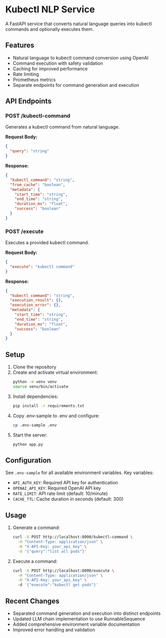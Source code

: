# Kubectl NLP Service

A FastAPI service that converts natural language queries into kubectl commands and optionally executes them.

## Features

- Natural language to kubectl command conversion using OpenAI
- Command execution with safety validation
- Caching for improved performance
- Rate limiting
- Prometheus metrics
- Separate endpoints for command generation and execution

## API Endpoints

### POST /kubectl-command
Generates a kubectl command from natural language.

**Request Body:**
```json
{
  "query": "string"
}
```

**Response:**
```json
{
  "kubectl_command": "string",
  "from_cache": "boolean",
  "metadata": {
    "start_time": "string",
    "end_time": "string", 
    "duration_ms": "float",
    "success": "boolean"
  }
}
```

### POST /execute
Executes a provided kubectl command.

**Request Body:**
```json
{
  "execute": "kubectl command"
}
```

**Response:**
```json
{
  "kubectl_command": "string",
  "execution_result": {},
  "execution_error": {},
  "metadata": {
    "start_time": "string",
    "end_time": "string",
    "duration_ms": "float",
    "success": "boolean"
  }
}
```

## Setup

1. Clone the repository
2. Create and activate virtual environment:
   ```bash
   python -m venv venv
   source venv/bin/activate
   ```
3. Install dependencies:
   ```bash
   pip install -r requirements.txt
   ```
4. Copy .env-sample to .env and configure:
   ```bash
   cp .env-sample .env
   ```
5. Start the server:
   ```bash
   python app.py
   ```

## Configuration

See `.env-sample` for all available environment variables. Key variables:

- `API_AUTH_KEY`: Required API key for authentication
- `OPENAI_API_KEY`: Required OpenAI API key
- `RATE_LIMIT`: API rate limit (default: 10/minute)
- `CACHE_TTL`: Cache duration in seconds (default: 300)

## Usage

1. Generate a command:
   ```bash
   curl -X POST http://localhost:8000/kubectl-command \
     -H "Content-Type: application/json" \
     -H "X-API-Key: your_api_key" \
     -d '{"query":"list all pods"}'
   ```

2. Execute a command:
   ```bash
   curl -X POST http://localhost:8000/execute \
     -H "Content-Type: application/json" \
     -H "X-API-Key: your_api_key" \ 
     -d '{"execute":"kubectl get pods"}'
   ```

## Recent Changes

- Separated command generation and execution into distinct endpoints
- Updated LLM chain implementation to use RunnableSequence
- Added comprehensive environment variable documentation
- Improved error handling and validation
